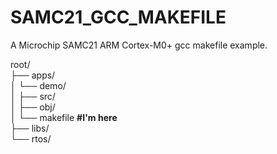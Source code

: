 # SAMC21_GCC_MAKEFILE
A Microchip SAMC21 ARM Cortex-M0+ gcc makefile example.

root/  
├── apps/  
│   └── demo/  
│       ├── src/  
│       ├── obj/  
│       └── makefile  **#I'm here**  
├── libs/  
└── rtos/  
